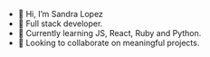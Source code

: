 - 👋 Hi, I’m Sandra Lopez
- 👀 Full stack developer.
- 🌱 Currently learning JS, React, Ruby and Python.
- 💞️ Looking to collaborate on meaningful projects.

<!---
SandyLOC/SandyLOC is a ✨ special ✨ repository because its `README.md` (this file) appears on your GitHub profile.
You can click the Preview link to take a look at your changes.
--->
